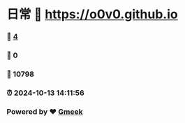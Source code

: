 # 日常 :link: https://o0v0.github.io 
### :page_facing_up: [4](https://o0v0.github.io/tag.html) 
### :speech_balloon: 0 
### :hibiscus: 10798 
### :alarm_clock: 2024-10-13 14:11:56 
### Powered by :heart: [Gmeek](https://github.com/Meekdai/Gmeek)

